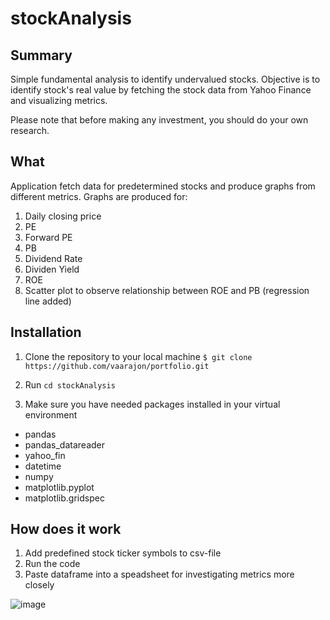 # stockAnalysis

## Summary
Simple fundamental analysis to identify undervalued stocks. Objective is to identify stock's real value by fetching the stock data from Yahoo Finance and visualizing metrics.

Please note that before making any investment, you should do your own research.

## What
Application fetch data for predetermined stocks and produce graphs from different metrics. Graphs are produced for:
1. Daily closing price
2. PE
3. Forward PE
4. PB
5. Dividend Rate
6. Dividen Yield
7. ROE
9. Scatter plot to observe relationship between ROE and PB (regression line added)

## Installation
1. Clone the repository to your local machine 
`$ git clone https://github.com/vaarajon/portfolio.git`

2. Run `cd stockAnalysis`

3. Make sure you have needed packages installed in your virtual environment
- pandas
- pandas_datareader
- yahoo_fin
- datetime
- numpy
- matplotlib.pyplot
- matplotlib.gridspec

## How does it work
1. Add predefined stock ticker symbols to csv-file
2. Run the code
3. Paste dataframe into a speadsheet for investigating metrics more closely

![image](https://user-images.githubusercontent.com/44286044/150795572-77822658-1a3d-4868-8c42-0d96c1417876.png)



